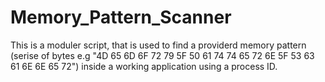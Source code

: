 # Memory_Pattern_Scanner
This is a moduler script, that is used to find a providerd memory pattern (serise of bytes e.g "4D 65 6D 6F 72 79 5F 50 61 74 74 65 72 6E 5F 53 63 61 6E 6E 65 72") inside a working application using a process ID.
